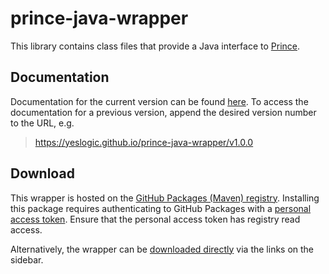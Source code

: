 # prince-java-wrapper

This library contains class files that provide a Java interface to [Prince][1].

## Documentation

Documentation for the current version can be found [here][2]. To access the
documentation for a previous version, append the desired version number to the
URL, e.g.

> https://yeslogic.github.io/prince-java-wrapper/v1.0.0

## Download

This wrapper is hosted on the [GitHub Packages (Maven) registry][3]. Installing
this package requires authenticating to GitHub Packages with a
[personal access token][4]. Ensure that the personal access token has registry
read access.

Alternatively, the wrapper can be [downloaded directly][3] via the links on the
sidebar.

[1]: https://www.princexml.com/
[2]: https://yeslogic.github.io/prince-java-wrapper/
[3]: https://github.com/yeslogic/prince-java-wrapper/packages/993641
[4]: https://docs.github.com/en/packages/working-with-a-github-packages-registry/working-with-the-apache-maven-registry#authenticating-with-a-personal-access-token
